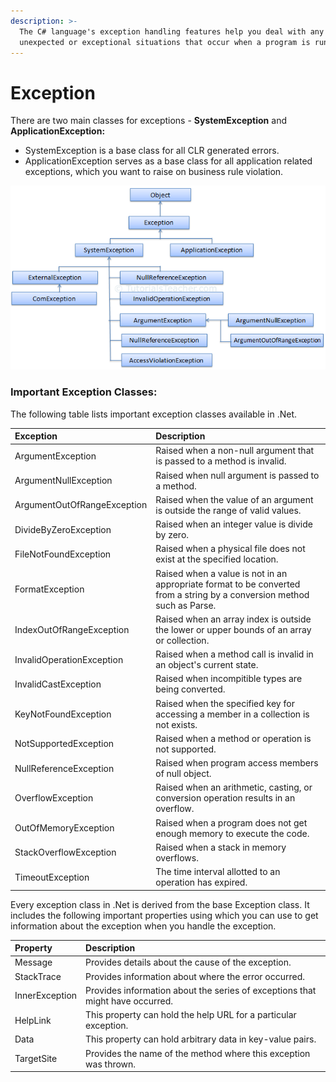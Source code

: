 ```yaml
---
description: >-
  The C# language's exception handling features help you deal with any
  unexpected or exceptional situations that occur when a program is running.
---
```


# Exception

 There are two main classes for exceptions - **SystemException** and **ApplicationException:**

* SystemException is a base class for all CLR generated errors.
* ApplicationException serves as a base class for all application related exceptions, which you want to raise on business rule violation.

![](../.gitbook/assets/image%20%2821%29.png)

### Important Exception Classes:

The following table lists important exception classes available in .Net.

| Exception | Description |
| :--- | :--- |
| ArgumentException | Raised when a non-null argument that is passed to a method is invalid. |
| ArgumentNullException | Raised when null argument is passed to a method. |
| ArgumentOutOfRangeException | Raised when the value of an argument is outside the range of valid values. |
| DivideByZeroException | Raised when an integer value is divide by zero. |
| FileNotFoundException | Raised when a physical file does not exist at the specified location. |
| FormatException | Raised when a value is not in an appropriate format to be converted from a string by a conversion method such as Parse. |
| IndexOutOfRangeException | Raised when an array index is outside the lower or upper bounds of an array or collection. |
| InvalidOperationException | Raised when a method call is invalid in an object's current state. |
| InvalidCastException | Raised when incompitible types are being converted. |
| KeyNotFoundException | Raised when the specified key for accessing a member in a collection is not exists. |
| NotSupportedException | Raised when a method or operation is not supported. |
| NullReferenceException | Raised when program access members of null object. |
| OverflowException | Raised when an arithmetic, casting, or conversion operation results in an overflow. |
| OutOfMemoryException | Raised when a program does not get enough memory to execute the code. |
| StackOverflowException | Raised when a stack in memory overflows. |
| TimeoutException | The time interval allotted to an operation has expired. |

Every exception class in .Net is derived from the base Exception class. It includes the following important properties using which you can use to get information about the exception when you handle the exception.

| Property | Description |
| :--- | :--- |
| Message | Provides details about the cause of the exception. |
| StackTrace | Provides information about where the error occurred. |
| InnerException | Provides information about the series of exceptions that might have occurred. |
| HelpLink | This property can hold the help URL for a particular exception. |
| Data | This property can hold arbitrary data in key-value pairs. |
| TargetSite | Provides the name of the method where this exception was thrown. |

